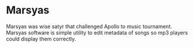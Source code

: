 # Marsyas
Marsyas was wise satyr that challenged Apollo to music tournament. Marsyas software is simple utility to edit metadata of songs so mp3 players could display them correctly.
